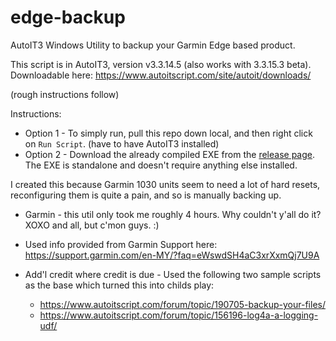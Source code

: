 # edge-backup

AutoIT3 Windows Utility to backup your Garmin Edge based product.

This script is in AutoIT3, version v3.3.14.5 (also works with 3.3.15.3 beta).  Downloadable here:  <https://www.autoitscript.com/site/autoit/downloads/>

(rough instructions follow)

Instructions:

* Option 1 - To simply run, pull this repo down local, and then right click on `Run Script`.  (have to have AutoIT3 installed)
* Option 2 - Download the already compiled EXE from the [release page](https://github.com/admiraljkb/edge-backup/releases).  The EXE is standalone and doesn't require anything else installed.

I created this because Garmin 1030 units seem to need a lot of hard resets, reconfiguring them is quite a pain, and so is manually backing up.  

* Garmin - this util only took me roughly 4 hours.  Why couldn't y'all do it?  XOXO and all, but c'mon guys.  :)
* Used info provided from Garmin Support here: <https://support.garmin.com/en-MY/?faq=eWswdSH4aC3xrXxmQj7U9A>

* Add'l credit where credit is due - Used the following two sample scripts as the base which turned this into childs play:

  * <https://www.autoitscript.com/forum/topic/190705-backup-your-files/>
  * <https://www.autoitscript.com/forum/topic/156196-log4a-a-logging-udf/>

